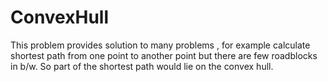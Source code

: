 ConvexHull
==========

This problem provides solution to many problems , for example calculate shortest path from one point to another point but there are few roadblocks in b/w. So part of the shortest path would lie on the convex hull.
